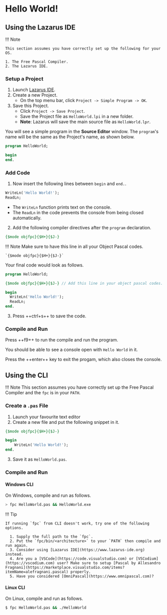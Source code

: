 # Hello World! 

## Using the Lazarus IDE

!!! Note

    This section assumes you have correctly set up the following for your OS.

    1. The Free Pascal Compiler.
    2. The Lazarus IDE.

### Setup a Project

1. Launch [Lazarus IDE](https://www.lazarus-ide.org).
2. Create a new Project.
      - On the top menu bar, click `Project -> Simple Program -> OK`.
3. Save this Project.
      - Click `Project -> Save Project`. 
      - Save the Project file as `HelloWorld.lpi` in a new folder. 
      - **Note**: Lazarus will save the main source file as `HelloWorld.lpr`.

You will see a simple program in the **Source Editor** window. The `program`'s name will be the same as the Project's name, as shown below.

```pascal linenums="1"
program HelloWorld;

begin
end.
```

### Add Code

1. Now insert the following lines between `begin` and `end.`.

```pascal
WriteLn('Hello World!');
ReadLn;
```

- The `WriteLn` function prints text on the console.
- The `ReadLn` in the code prevents the console from being closed automatically.


2. Add the following compiler directives after the `program` declaration. 

```pascal
{$mode objfpc}{$H+}{$J-}
```

!!! Note
    Make sure to have this line in all your Object Pascal codes.

    `{$mode objfpc}{$H+}{$J-}`

Your final code would look as follows.

```pascal hl_lines="3 6 7" linenums="1"
program HelloWorld;

{$mode objfpc}{$H+}{$J-} // Add this line in your object pascal codes.

begin
  WriteLn('Hello World!');
  ReadLn;
end.
```

3. Press ++ctrl+s++ to save the code.

### Compile and Run

Press ++f9++ to run the compile and run the program.

You should be able to see a console open with `Hello World` in it.

Press the ++enter++ key to exit the progam, which also closes the console.


## Using the CLI

!!! Note
    This section assumes you have correctly set up the Free Pascal Compiler and the `fpc` is in your `PATH`. 

### Create a `.pas` File

1. Launch your favourite text editor
2. Create a new file and put the following snippet in it.

```pascal linenums="1"
{$mode objfpc}{$H+}{$J-} 

begin
    WriteLn('Hello World!');
end.
```

3. Save it as `HelloWorld.pas`.

### Compile and Run

#### Windows CLI

On Windows, compile and run as follows.

```bash
> fpc HelloWorld.pas && HelloWorld.exe
```

!!! Tip

    If running `fpc` from CLI doesn't work, try one of the following options.

      1. Supply the full path to the `fpc`.
      2. Put the `fpc/bin/<architecture>` to your `PATH` then compile and run again.
      3. Consider using [Lazarus IDE](https://www.lazarus-ide.org) instead.
      4. Are you a [VSCode](https://code.visualstudio.com) or [VSCodium](https://vscodium.com) user? Make sure to setup [Pascal by Allesandro Fragnani](https://marketplace.visualstudio.com/items?itemName=alefragnani.pascal) properly.
      5. Have you considered [OmniPascal](https://www.omnipascal.com)?

#### Linux CLI

On Linux, compile and run as follows.

```bash
$ fpc HelloWorld.pas && ./HelloWorld
```